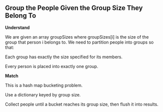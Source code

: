 ## Group the People Given the Group Size They Belong To

**Understand**

We are given an array groupSizes where groupSizes[i] is the size of the group that person i belongs to.
We need to partition people into groups so that:

Each group has exactly the size specified for its members.

Every person is placed into exactly one group.

**Match**

This is a hash map bucketing problem.

Use a dictionary keyed by group size.

Collect people until a bucket reaches its group size, then flush it into results.